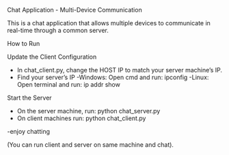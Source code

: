 Chat Application - Multi-Device Communication  

This is a chat application that allows multiple devices to communicate in real-time through a common server.  

How to Run 

Update the Client Configuration
- In chat_client.py, change the HOST IP to match your server machine’s IP.  
- Find your server’s IP
  -Windows: Open cmd and run: ipconfig
  -Linux:   Open terminal and run: ip addr show 

Start the Server 
- On the server machine,
     run: python chat_server.py
- On client machines
     run: python chat_client.py
  
-enjoy chatting

(You can run client and server on same machine and chat).
